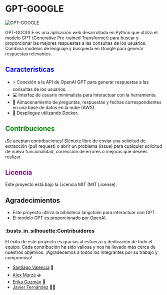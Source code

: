 # GPT-GOOGLE

![GPT-GOOGLE](https://th.bing.com/th/id/OIP.COQqivlu9yIZREJns-BgGwAAAA?pid=ImgDet&rs=1)

GPT-GOOGLE es una aplicación web desarrollada en Python que utiliza el modelo GPT (Generative Pre-trained Transformer) para buscar y proporcionar las mejores respuestas a las consultas de los usuarios. Combina modelos de lenguaje y búsqueda en Google para generar respuestas relevantes.

## <span style="color:blue">Características</span>
- :zap: Conexión a la API de OpenAI GPT para generar respuestas a las consultas de los usuarios.
- :computer: Interfaz de usuario minimalista para interactuar con la herramienta.
- :floppy_disk: Almacenamiento de preguntas, respuestas y fechas correspondientes en una base de datos en la nube (AWS).
- :whale: Despliegue utilizando Docker.

## <span style="color:green">Contribuciones</span>

¡Se aceptan contribuciones! Siéntete libre de enviar una solicitud de extracción (pull request) o abrir un problema (issue) para cualquier solicitud de nueva funcionalidad, corrección de errores o mejoras que desees realizar.


## <span style="color:purple">Licencia</span>

Este proyecto está bajo la Licencia MIT (MIT License).

## Agradecimientos

- Este proyecto utiliza la biblioteca langchain para interactuar con GPT.
- El modelo GPT es proporcionado por OpenAI.

<h3 id="Contribuidores">:busts_in_silhouette:Contribuidores</h3>

El éxito de este proyecto es gracias al esfuerzo y dedicación de todo el equipo. Cada contribución ha sido valiosa y nos ha llevado más cerca de nuestros objetivos. ¡Agradecemos a todos los integrantes por su trabajo y compromiso! 


-   [Santiago Valencia](https://github.com/Kuja182) :nose:
-   [Alex Marzá](https://github.com/AlexCapis) :golf:
-   [Erika Guzmán](https://github.com/Erikahenriquez78) :crystal_ball:
-   [Javier Fernández](https://github.com/jaferdy) :man_technologist:

